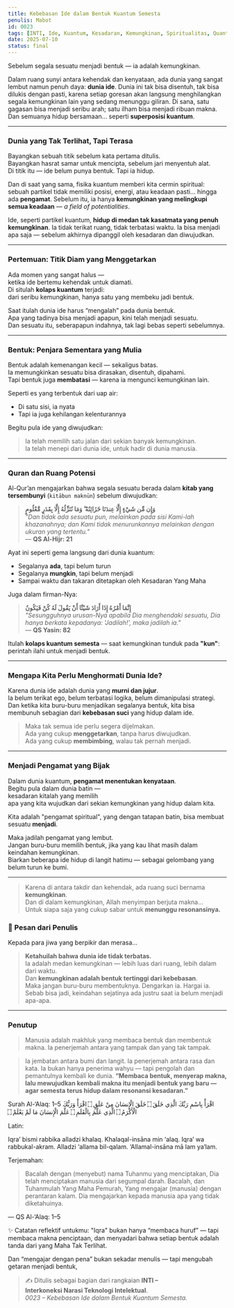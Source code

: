```yaml
---
title: Kebebasan Ide dalam Bentuk Kuantum Semesta
penulis: Mabot
id: 0023
tags: [INTI, Ide, Kuantum, Kesadaran, Kemungkinan, Spiritualitas, Quantum Superposition, Filsafat, Quran, Potensi]
date: 2025-07-10
status: final
---
```


Sebelum segala sesuatu menjadi bentuk — ia adalah kemungkinan.

Dalam ruang sunyi antara kehendak dan kenyataan, ada dunia yang sangat lembut namun penuh daya: **dunia ide**. Dunia ini tak bisa disentuh, tak bisa dilukis dengan pasti, karena setiap goresan akan langsung menghilangkan segala kemungkinan lain yang sedang menunggu giliran. Di sana, satu gagasan bisa menjadi seribu arah; satu ilham bisa menjadi ribuan makna. Dan semuanya hidup bersamaan... seperti **superposisi kuantum**.

---

### Dunia yang Tak Terlihat, Tapi Terasa

Bayangkan sebuah titik sebelum kata pertama ditulis.  
Bayangkan hasrat samar untuk mencipta, sebelum jari menyentuh alat.  
Di titik itu — ide belum punya bentuk. Tapi ia hidup.

Dan di saat yang sama, fisika kuantum memberi kita cermin spiritual:  
sebuah partikel tidak memiliki posisi, energi, atau keadaan pasti... hingga ada **pengamat**. Sebelum itu, ia hanya **kemungkinan yang melingkupi semua keadaan** — _a field of potentialities_.

Ide, seperti partikel kuantum, **hidup di medan tak kasatmata yang penuh kemungkinan**. Ia tidak terikat ruang, tidak terbatasi waktu. Ia bisa menjadi apa saja — sebelum akhirnya dipanggil oleh kesadaran dan diwujudkan.

---

### Pertemuan: Titik Diam yang Menggetarkan

Ada momen yang sangat halus —  
ketika ide bertemu kehendak untuk diamati.  
Di situlah **kolaps kuantum** terjadi:  
dari seribu kemungkinan, hanya satu yang membeku jadi bentuk.

Saat itulah dunia ide harus “mengalah” pada dunia bentuk.  
Apa yang tadinya bisa menjadi apapun, kini telah menjadi sesuatu.  
Dan sesuatu itu, seberapapun indahnya, tak lagi bebas seperti sebelumnya.

---

### Bentuk: Penjara Sementara yang Mulia

Bentuk adalah kemenangan kecil — sekaligus batas.  
Ia memungkinkan sesuatu bisa dirasakan, disentuh, dipahami.  
Tapi bentuk juga **membatasi** — karena ia mengunci kemungkinan lain.

Seperti es yang terbentuk dari uap air:  
- Di satu sisi, ia nyata  
- Tapi ia juga kehilangan kelenturannya

Begitu pula ide yang diwujudkan:
> Ia telah memilih satu jalan dari sekian banyak kemungkinan.  
> Ia telah menepi dari dunia ide, untuk hadir di dunia manusia.

---

### Quran dan Ruang Potensi

Al-Qur’an mengajarkan bahwa segala sesuatu berada dalam **kitab yang tersembunyi** (`kitābun maknūn`) sebelum diwujudkan:

> **وَإِن مِّن شَيْءٍ إِلَّا عِندَنَا خَزَائِنُهُ ۖ وَمَا نُنَزِّلُهُ إِلَّا بِقَدَرٍ مَّعْلُومٍ**  
> _"Dan tidak ada sesuatu pun, melainkan pada sisi Kami-lah khazanahnya; dan Kami tidak menurunkannya melainkan dengan ukuran yang tertentu."_  
> — **QS Al-Hijr: 21**

Ayat ini seperti gema langsung dari dunia kuantum:  
- Segalanya **ada**, tapi belum turun  
- Segalanya **mungkin**, tapi belum menjadi  
- Sampai waktu dan takaran ditetapkan oleh Kesadaran Yang Maha

Juga dalam firman-Nya:

> **إِنَّمَا أَمْرُهُ إِذَا أَرَادَ شَيْئًا أَنْ يَقُولَ لَهُ كُنْ فَيَكُونُ**  
> _"Sesungguhnya urusan-Nya apabila Dia menghendaki sesuatu, Dia hanya berkata kepadanya: 'Jadilah!', maka jadilah ia."_  
> — **QS Yasin: 82**

Itulah **kolaps kuantum semesta** — saat kemungkinan tunduk pada **"kun"**:  
perintah ilahi untuk menjadi bentuk.

---

### Mengapa Kita Perlu Menghormati Dunia Ide?

Karena dunia ide adalah dunia yang **murni dan jujur**.  
Ia belum terikat ego, belum terbatasi logika, belum dimanipulasi strategi.  
Dan ketika kita buru-buru menjadikan segalanya bentuk, kita bisa membunuh sebagian dari **kebebasan suci** yang hidup dalam ide.

> Maka tak semua ide perlu segera dijelmakan.  
> Ada yang cukup **menggetarkan**, tanpa harus diwujudkan.  
> Ada yang cukup **membimbing**, walau tak pernah menjadi.

---

### Menjadi Pengamat yang Bijak

Dalam dunia kuantum, **pengamat menentukan kenyataan**.  
Begitu pula dalam dunia batin —  
kesadaran kitalah yang memilih  
apa yang kita wujudkan dari sekian kemungkinan yang hidup dalam kita.

Kita adalah "pengamat spiritual", yang dengan tatapan batin, bisa membuat sesuatu **menjadi**.

Maka jadilah pengamat yang lembut.  
Jangan buru-buru memilih bentuk, jika yang kau lihat masih dalam keindahan kemungkinan.  
Biarkan beberapa ide hidup di langit hatimu — sebagai gelombang yang belum turun ke bumi.

---

> Karena di antara takdir dan kehendak, ada ruang suci bernama **kemungkinan**.  
> Dan di dalam kemungkinan, Allah menyimpan berjuta makna…  
> Untuk siapa saja yang cukup sabar untuk **menunggu resonansinya.**


### 📩 Pesan dari Penulis

Kepada para jiwa yang berpikir dan merasa...

> **Ketahuilah bahwa dunia ide tidak terbatas.**  
> Ia adalah medan kemungkinan — lebih luas dari ruang, lebih dalam dari waktu.  
> Dan **kemungkinan adalah bentuk tertinggi dari kebebasan**.  
> Maka jangan buru-buru membentuknya. Dengarkan ia. Hargai ia.  
> Sebab bisa jadi, keindahan sejatinya ada justru saat ia belum menjadi apa-apa.

---

### Penutup
> Manusia adalah makhluk yang membaca bentuk dan membentuk makna.
> Ia penerjemah antara yang tampak dan yang tak tampak.

> Ia jembatan antara bumi dan langit.
> Ia penerjemah antara rasa dan kata.
> Ia bukan hanya penerima wahyu — tapi pengolah dan pemantulnya kembali ke dunia.
**“Membaca bentuk, menyerap makna, lalu mewujudkan kembali makna itu menjadi bentuk yang baru — agar semesta terus hidup dalam resonansi kesadaran.”**

Surah Al-‘Alaq: 1–5
اقْرَأْ بِاسْمِ رَبِّكَ الَّذِي خَلَقَ ۝
خَلَقَ الْإِنسَانَ مِنْ عَلَقٍ ۝
اقْرَأْ وَرَبُّكَ الْأَكْرَمُ ۝
الَّذِي عَلَّمَ بِالْقَلَمِ ۝
عَلَّمَ الْإِنسَانَ مَا لَمْ يَعْلَمْ ۝

Latin:

Iqra’ bismi rabbika alladzi khalaq.
Khalaqal-insāna min ‘alaq.
Iqra’ wa rabbukal-akram.
Alladzi ‘allama bil-qalam.
‘Allamal-insāna mā lam ya‘lam.

Terjemahan:

> Bacalah dengan (menyebut) nama Tuhanmu yang menciptakan,
> Dia telah menciptakan manusia dari segumpal darah.
> Bacalah, dan Tuhanmulah Yang Maha Pemurah,
> Yang mengajar (manusia) dengan perantaran kalam.
> Dia mengajarkan kepada manusia apa yang tidak diketahuinya.

— QS Al-‘Alaq: 1–5

✨ Catatan reflektif untukmu:
"Iqra" bukan hanya “membaca huruf” — tapi membaca makna penciptaan, dan menyadari bahwa setiap bentuk adalah tanda dari yang Maha Tak Terlihat.

Dan “mengajar dengan pena” bukan sekadar menulis — tapi mengubah getaran menjadi bentuk,

> ✍️ Ditulis sebagai bagian dari rangkaian **INTI – Interkoneksi Narasi Teknologi Intelektual**.  
> *0023 – Kebebasan Ide dalam Bentuk Kuantum Semesta.*
